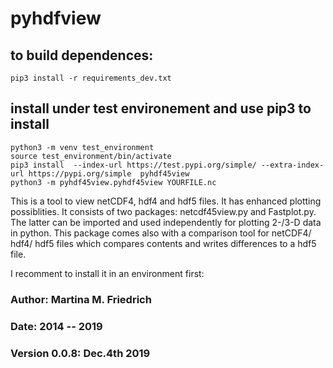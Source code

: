 # pyhdfview

## to build dependences:
    pip3 install -r requirements_dev.txt

## install under test environement and use pip3 to install
    python3 -m venv test_environment
    source test_environment/bin/activate
    pip3 install  --index-url https://test.pypi.org/simple/ --extra-index-url https://pypi.org/simple  pyhdf45view
    python3 -m pyhdf45view.pyhdf45view YOURFILE.nc

This is a tool to view netCDF4, hdf4 and hdf5 files. It has enhanced plotting
possiblities. It consists of two packages: netcdf45view.py and Fastplot.py.
The latter can be imported and used independently for plotting 2-/3-D data in
python.
This package comes also with a comparison tool for netCDF4/ hdf4/ hdf5 files
which compares contents and writes differences to a hdf5 file.

I recomment to install it in an environment first:

### Author: Martina M. Friedrich
### Date: 2014 -- 2019
### Version 0.0.8: Dec.4th 2019

